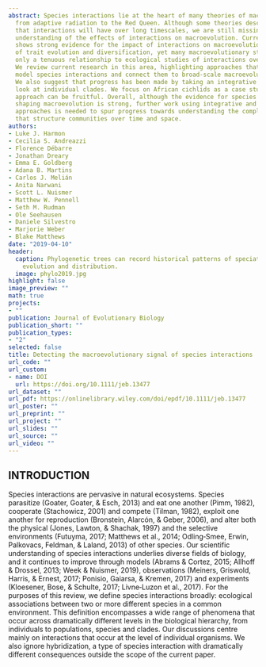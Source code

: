 ```yaml
---
abstract: Species interactions lie at the heart of many theories of macroevolution,
  from adaptive radiation to the Red Queen. Although some theories describe the imprint
  that interactions will have over long timescales, we are still missing a comprehensive
  understanding of the effects of interactions on macroevolution. Current research
  shows strong evidence for the impact of interactions on macroevolutionary patterns
  of trait evolution and diversification, yet many macroevolutionary studies have
  only a tenuous relationship to ecological studies of interactions over shorter timescales.
  We review current research in this area, highlighting approaches that explicitly
  model species interactions and connect them to broad‐scale macroevolutionary patterns.
  We also suggest that progress has been made by taking an integrative interdisciplinary
  look at individual clades. We focus on African cichlids as a case study of how this
  approach can be fruitful. Overall, although the evidence for species interactions
  shaping macroevolution is strong, further work using integrative and model‐based
  approaches is needed to spur progress towards understanding the complex dynamics
  that structure communities over time and space.
authors:
- Luke J. Harmon
- Cecilia S. Andreazzi
- Florence Débarre
- Jonathan Dreary
- Emma E. Goldberg
- Adana B. Martins
- Carlos J. Melián
- Anita Narwani
- Scott L. Nuismer
- Matthew W. Pennell
- Seth M. Rudman
- Ole Seehausen
- Daniele Silvestro
- Marjorie Weber
- Blake Matthews
date: "2019-04-10"
header:
  caption: Phylogenetic trees can record historical patterns of speciation, trait
    evolution and distribution.
  image: phylo2019.jpg
highlight: false
image_preview: ""
math: true
projects:
- ""
publication: Journal of Evolutionary Biology
publication_short: ""
publication_types:
- "2"
selected: false
title: Detecting the macroevolutionary signal of species interactions
url_code: ""
url_custom:
- name: DOI
  url: https://doi.org/10.1111/jeb.13477
url_dataset: ""
url_pdf: https://onlinelibrary.wiley.com/doi/epdf/10.1111/jeb.13477
url_poster: ""
url_preprint: ""
url_project: ""
url_slides: ""
url_source: ""
url_video: ""
---
```



## INTRODUCTION

Species interactions are pervasive in natural ecosystems. Species parasitize (Goater, Goater, & Esch, 2013) and eat one another (Pimm, 1982), cooperate (Stachowicz, 2001) and compete (Tilman, 1982), exploit one another for reproduction (Bronstein, Alarcón, & Geber, 2006), and alter both the physical (Jones, Lawton, & Shachak, 1997) and the selective environments (Futuyma, 2017; Matthews et al., 2014; Odling‐Smee, Erwin, Palkovacs, Feldman, & Laland, 2013) of other species. Our scientific understanding of species interactions underlies diverse fields of biology, and it continues to improve through models (Abrams & Cortez, 2015; Allhoff & Drossel, 2013; Week & Nuismer, 2019), observations (Meiners, Griswold, Harris, & Ernest, 2017; Ponisio, Gaiarsa, & Kremen, 2017) and experiments (Kloesener, Bose, & Schulte, 2017; Livne‐Luzon et al., 2017). For the purposes of this review, we define species interactions broadly: ecological associations between two or more different species in a common environment. This definition encompasses a wide range of phenomena that occur across dramatically different levels in the biological hierarchy, from individuals to populations, species and clades. Our discussions centre mainly on interactions that occur at the level of individual organisms. We also ignore hybridization, a type of species interaction with dramatically different consequences outside the scope of the current paper.

